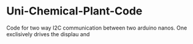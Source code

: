 # Uni-Chemical-Plant-Code
Code for two way I2C communication between two arduino nanos.
One exclisively drives the displau and
